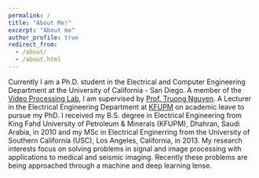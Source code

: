 ```yaml
---
permalink: /
title: "About Me!"
excerpt: "About me"
author_profile: true
redirect_from: 
  - /about/
  - /about.html
---
```


Currently I am a Ph.D. student in the Electrical and Computer Engineering Department at the University of California - San Diego. A member of the [Video Processing Lab](http://videoprocessing.ucsd.edu/), I am supervised by [Prof. Truong Nguyen](https://jacobsschool.ucsd.edu/faculty/profile?id=48). A Lecturer in the Electrical Engineering Department at [KFUPM](www.kfupm.edu.sa) on academic leave to pursue my PhD. I received my B.S. degree in Electrical Engineering from King Fahd University of Petroleum & Minerals (KFUPM), Dhahran, Saudi Arabia, in 2010 and my MSc in Electrical Enginerring from the University of Southern California (USC), Los Angeles, California, in 2013. My research interests focus on solving problems in signal and image processing with applications to medical and seismic imaging. Recently these problems are being approached through a machine and deep learning lense.
